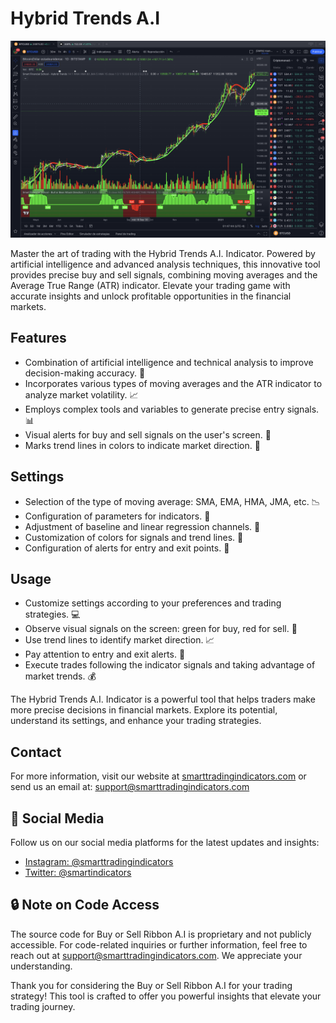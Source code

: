 # Hybrid Trends A.I

![Hybrid Trends A.I.](Hybrid%20Trends%201D.png)

Master the art of trading with the Hybrid Trends A.I. Indicator. Powered by artificial intelligence and advanced analysis techniques, this innovative tool provides precise buy and sell signals, combining moving averages and the Average True Range (ATR) indicator. Elevate your trading game with accurate insights and unlock profitable opportunities in the financial markets.

## Features

- Combination of artificial intelligence and technical analysis to improve decision-making accuracy. 🤖
- Incorporates various types of moving averages and the ATR indicator to analyze market volatility. 📈
- Employs complex tools and variables to generate precise entry signals. 📊
- Visual alerts for buy and sell signals on the user's screen. 🔔
- Marks trend lines in colors to indicate market direction. 🎨

## Settings

- Selection of the type of moving average: SMA, EMA, HMA, JMA, etc. 📉
- Configuration of parameters for indicators. 🔧
- Adjustment of baseline and linear regression channels. 📏
- Customization of colors for signals and trend lines. 🎨
- Configuration of alerts for entry and exit points. 🔔

## Usage

- Customize settings according to your preferences and trading strategies. 💻
- Observe visual signals on the screen: green for buy, red for sell. 👀
- Use trend lines to identify market direction. 📈
- Pay attention to entry and exit alerts. 🔔
- Execute trades following the indicator signals and taking advantage of market trends. 💰

The Hybrid Trends A.I. Indicator is a powerful tool that helps traders make more precise decisions in financial markets. Explore its potential, understand its settings, and enhance your trading strategies.

## Contact

For more information, visit our website at [smarttradingindicators.com](https://www.smarttradingindicators.com) or send us an email at: support@smarttradingindicators.com

## 📱 Social Media

Follow us on our social media platforms for the latest updates and insights:

- [Instagram: @smarttradingindicators](https://instagram.com/smarttradingindicators?igshid=OGQ5ZDc2ODk2ZA==)
- [Twitter: @smartindicators](https://twitter.com/smartindicators)

## 🔒 Note on Code Access

The source code for Buy or Sell Ribbon A.I is proprietary and not publicly accessible. For code-related inquiries or further information, feel free to reach out at support@smarttradingindicators.com. We appreciate your understanding.

Thank you for considering the Buy or Sell Ribbon A.I for your trading strategy! This tool is crafted to offer you powerful insights that elevate your trading journey.
